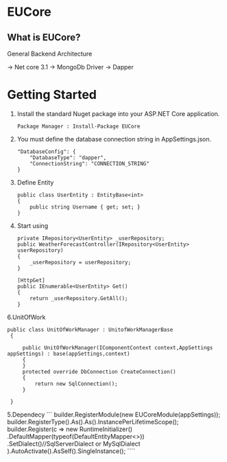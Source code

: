 # EUCore

## What is EUCore?

General Backend Architecture

-> Net core 3.1
-> MongoDb Driver
-> Dapper

# Getting Started #

1. Install the standard Nuget package into your ASP.NET Core application.

    ```
    Package Manager : Install-Package EUCore
    ```
    
2. You must define the database connection string in AppSettings.json.

    ```
    "DatabaseConfig": {
        "DatabaseType": "dapper",
        "ConnectionString": "CONNECTION_STRING"
    }
    ```
3. Define Entity
    ```
    public class UserEntity : EntityBase<int>
    {
        public string Username { get; set; }
    }
    ```    

4. Start using
    ```
    private IRepository<UserEntity> _userRepository;
    public WeatherForecastController(IRepository<UserEntity> userRepository)
    {
        _userRepository = userRepository;
    }

    [HttpGet]
    public IEnumerable<UserEntity> Get()
    {
        return _userRepository.GetAll();
    }

    ```
6.UnitOfWork
   ``` 
   public class UnitOfWorkManager : UnitofWorkManagerBase
    {

        public UnitOfWorkManager(IComponentContext context,AppSettings appSettings) : base(appSettings,context)
        {
        }
        protected override DbConnection CreateConnection()
        {
            return new SqlConnection();
        }

    }
   ```
5.Dependecy 
    ```
    builder.RegisterModule(new EUCoreModule(appSettings));
    builder.RegisterType<UnitOfWorkManager>().As<IUnitOfWorkManager>().As<IRepositoryManager>().InstancePerLifetimeScope();
    builder.Register(c => new RuntimeInitializer()
        .DefaultMapper(typeof(DefaultEntityMapper<>))
        .SetDialect<MySqlDialect>()//SqlServerDialect or MySqlDialect
    ).AutoActivate().AsSelf().SingleInstance();
    ```` 
     
    
